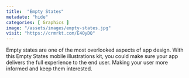 ```yaml
---
title:  "Empty States"
metadate: "hide"
categories: [ Graphics ]
image: "/assets/images/empty-states.jpg"
visit: "https://crmrkt.com/E4OyDQ"
---
```

Empty states are one of the most overlooked aspects of app design. With this Empty States mobile illustrations kit, you could make sure your app delivers the full experience to the end user. Making your user more informed and keep them interested.